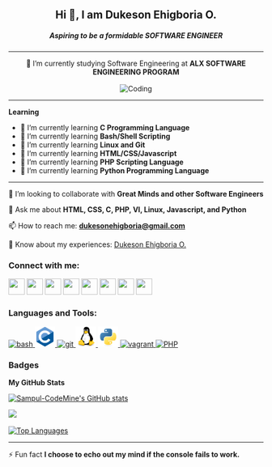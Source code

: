 <!-- **Sampul-CodeMine/Sampul-CodeMine** is a ✨ _special_ ✨ repository because its `README.md` (this file) appears on your GitHub profile. -->
<h2 align="center">Hi 👋, I am Dukeson Ehigboria O.</h2>
<h5 align="center">Aspiring to be a formidable SOFTWARE ENGINEER</h5>

<hr>

<p align="center">🔭 I’m currently studying Software Engineering at <b>ALX SOFTWARE ENGINEERING PROGRAM</b></p>

<p align="center"><img align="center" alt="Coding" width="700" height="300" src="https://drive.google.com/file/d/1rmDQ2a37KtfKEq9pGBkrT6_8dfqrkq9N/view?usp=sharing"></p>
<hr>

**Learning**
- 🌱 I’m currently learning **C Programming Language**
- 🌱 I’m currently learning **Bash/Shell Scripting**
- 🌱 I’m currently learning **Linux and Git**
- 🌱 I’m currently learning **HTML/CSS/Javascript**
- 🌱 I’m currently learning **PHP Scripting Language**
- 🌱 I’m currently learning **Python Programming Language**

<hr>

👯 I’m looking to collaborate with **Great Minds and other Software Engineers**

💬 Ask me about **HTML, CSS, C, PHP, VI, Linux, Javascript, and Python**

📫 How to reach me: **dukesonehigboria@gmail.com**

📄 Know about my experiences: <a href="https://drive.google.com/file/d/1VOlNoDAGZSAt1mQmiu277TU5qtqxA3WG/view?usp=share_link" target="_blank">Dukeson Ehigboria O.</a>

<h3 align="left">Connect with me:</h3>

<p align="left"> <a href="https://www.behance.com/dukesonehigboria" target="_blank" rel="noreferrer"><img src="https://raw.githubusercontent.com/danielcranney/readme-generator/main/public/icons/socials/behance.svg" width="32" height="32" /></a> <a href="https://www.codepen.io/sampul-codemine" target="_blank" rel="noreferrer"><img src="https://raw.githubusercontent.com/danielcranney/readme-generator/main/public/icons/socials/codepen.svg" width="32" height="32" /></a> <a href="https://www.facebook.com/sampulcodemine" target="_blank" rel="noreferrer"><img src="https://raw.githubusercontent.com/danielcranney/readme-generator/main/public/icons/socials/facebook.svg" width="32" height="32" /></a> <a href="https://www.github.com/Sampul-CodeMine" target="_blank" rel="noreferrer"><img src="https://raw.githubusercontent.com/danielcranney/readme-generator/main/public/icons/socials/github.svg" width="32" height="32" /></a> <a href="http://www.instagram.com/sampulcodemine" target="_blank" rel="noreferrer"><img src="https://raw.githubusercontent.com/danielcranney/readme-generator/main/public/icons/socials/instagram.svg" width="32" height="32" /></a> <a href="https://www.stackoverflow.com/users/14075841/sampul-codemine" target="_blank" rel="noreferrer"><img src="https://raw.githubusercontent.com/danielcranney/readme-generator/main/public/icons/socials/stackoverflow.svg" width="32" height="32" /></a> <a href="https://www.twitter.com/Sampul_CodeMine" target="_blank" rel="noreferrer"><img src="https://raw.githubusercontent.com/danielcranney/readme-generator/main/public/icons/socials/twitter.svg" width="32" height="32" /></a> <a href="https://www.youtube.com/@sampulcodemine" target="_blank" rel="noreferrer"><img src="https://raw.githubusercontent.com/danielcranney/readme-generator/main/public/icons/socials/youtube.svg" width="32" height="32" /></a></p>

<h3 align="left">Languages and Tools:</h3>

<p align="left"> 
  <a href="https://www.gnu.org/software/bash/" target="_blank" rel="noreferrer"> 
    <img src="https://www.vectorlogo.zone/logos/gnu_bash/gnu_bash-icon.svg" alt="bash" width="40" height="40"/> 
  </a> 
  <a href="https://www.cprogramming.com/" target="_blank" rel="noreferrer"> 
    <img src="https://raw.githubusercontent.com/devicons/devicon/master/icons/c/c-original.svg" alt="c" width="40" height="40"/>
  </a> 
  <a href="https://git-scm.com/" target="_blank" rel="noreferrer"> 
    <img src="https://www.vectorlogo.zone/logos/git-scm/git-scm-icon.svg" alt="git" width="40" height="40"/> 
  </a> 
  <a href="https://www.linux.org/" target="_blank" rel="noreferrer"> 
    <img src="https://raw.githubusercontent.com/devicons/devicon/master/icons/linux/linux-original.svg" alt="linux" width="40" height="40"/> 
  </a> 
  <a href="https://www.python.org" target="_blank" rel="noreferrer"> 
    <img src="https://raw.githubusercontent.com/devicons/devicon/master/icons/python/python-original.svg" alt="python" width="40" height="40"/> 
  </a> 
  <a href="https://www.vagrantup.com/" target="_blank" rel="noreferrer"> 
    <img src="https://www.vectorlogo.zone/logos/vagrantup/vagrantup-icon.svg" alt="vagrant" width="40" height="40"/> 
  </a> 
  <a href="https://www.php.net/" target="_blank" rel="noreferrer"> 
    <img src="https://www.vectorlogo.zone/logos/php/php-icon.svg" alt="PHP" width="40" height="40"/> 
  </a>
  </p>

### Badges

<b>My GitHub Stats</b>
<p>
<a href="http://www.github.com/Sampul-CodeMine"><img src="https://github-readme-stats.vercel.app/api?username=Sampul-CodeMine&show_icons=true&hide=stars,issues,&count_private=true&title_color=0891b2&text_color=ffffff&icon_color=0891b2&bg_color=1c1917&hide_border=true&show_icons=true" alt="Sampul-CodeMine's GitHub stats" /></a>

<a href="http://www.github.com/Sampul-CodeMine"><img src="https://github-readme-streak-stats.herokuapp.com/?user=Sampul-CodeMine&stroke=ffffff&background=1c1917&ring=0891b2&fire=0891b2&currStreakNum=ffffff&currStreakLabel=0891b2&sideNums=ffffff&sideLabels=ffffff&dates=ffffff&hide_border=true" /></a>
</p>
<p>
<a href="https://github.com/Sampul-CodeMine" align="left"><img src="https://github-readme-stats.vercel.app/api/top-langs/?username=Sampul-CodeMine&langs_count=10&title_color=0891b2&text_color=ffffff&icon_color=0891b2&bg_color=1c1917&hide_border=true&locale=en&custom_title=Top%20%Languages" alt="Top Languages" /></a>
</p>

<hr>

⚡ Fun fact **I choose to echo out my mind if the console fails to work.**
